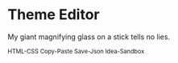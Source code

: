 # Theme Editor

My giant magnifying glass on a stick tells no lies.


<small>HTML-CSS Copy-Paste Save-Json Idea-Sandbox</small>